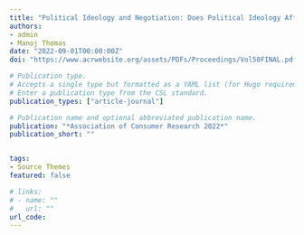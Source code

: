```yaml
---
title: "Political Ideology and Negotiation: Does Political Ideology Affect Negotiation?"
authors:
- admin
- Manoj Thomas
date: "2022-09-01T00:00:00Z"
doi: "https://www.acrwebsite.org/assets/PDFs/Proceedings/Vol50FINAL.pdf"

# Publication type.
# Accepts a single type but formatted as a YAML list (for Hugo requirements).
# Enter a publication type from the CSL standard.
publication_types: ["article-journal"]

# Publication name and optional abbreviated publication name.
publication: "*Association of Consumer Research 2022*"
publication_short: ""


tags:
- Source Themes
featured: false

# links:
# - name: ""
#   url: ""
url_code: 
---
```

